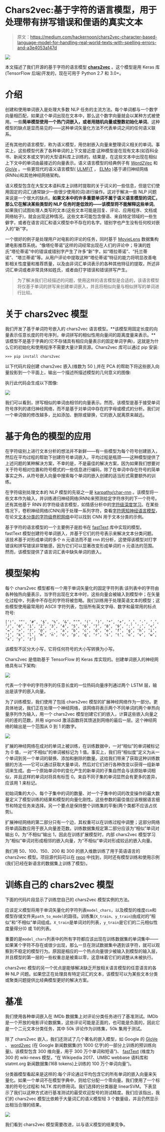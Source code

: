 # Chars2vec:基于字符的语言模型，用于处理带有拼写错误和俚语的真实文本

> 原文：<https://medium.com/hackernoon/chars2vec-character-based-language-model-for-handling-real-world-texts-with-spelling-errors-and-a3e4053a147d>

![](img/a74b66dcbda6755d99cc66f39d17d8d4.png)

本文描述了我们开源的基于字符的语言模型 [**chars2vec**](https://github.com/IntuitionEngineeringTeam/chars2vec) 。这个模型是用 Keras 库(TensorFlow 后端)开发的，现在可用于 Python 2.7 和 3.0+。

# 介绍

创建和使用单词嵌入是处理大多数 NLP 任务的主流方法。每个单词都与一个数字向量相匹配，如果这个单词出现在文本中，那么这个数字向量就会以某种方式被使用。一些**简单模型使用一个热门词嵌入，或者用随机向量或整数初始化单词**。这种模型的缺点是显而易见的——这种单词矢量化方法不代表单词之间的任何语义联系。

还有其他的语言模型，称为语义模型，用仿射嵌入向量来整理词义相关的单词。事实上，这些模型代表了各种单词的上下文接近度:这种模型是在现有文本(如百科全书、新闻文本或文学)的大型语料库上训练的。结果是，在这些文本中出现在相似上下文中的单词由最接近的向量表示。语义语言模型的经典例子有 [Word2Vec](https://www.tensorflow.org/tutorials/representation/word2vec) 和 [GloVe](https://nlp.stanford.edu/projects/glove/) 。一些更现代的语义语言模型( [ULMFiT](https://arxiv.org/abs/1801.06146) ， [ELMo](https://allennlp.org/elmo) )基于递归神经网络(RNNs)和其他神经网络架构。

语义模型包含在大型文本语料库上训练时提取的关于词义的一些信息，但是它们使用固定的词汇(通常缺少一些很少使用的词)进行操作。这对于解决一些 NLP 问题来说是一个很大的缺点。**如果文本中的许多重要单词不属于语义语言模型的词汇，那么它在解决某些类型的 NLP 任务时是低效的——该模型将不能解释这些单词**。如果我们试图处理人类写的文本(这些文本可能是回复、评论、应用程序、文档或网络帖子)，就会出现这种情况。这些文本可能包含俚语、来自特定领域的一些生僻字，或者在语言词汇和语义模型中不存在的名字。错别字也产生没有任何校对嵌入的“新”字。

一个很好的例子是处理用户对电影的评论的任务，同时基于 [MovieLens](https://grouplens.org/datasets/movielens/) 数据集构建电影推荐系统。“像塔伦蒂诺”这样的词经常出现在人们的评论中；导演的姓氏“塔伦蒂诺”中的错误或错别字产生了许多“新”字，如“塔拉蒂诺”、“托兰蒂诺”、“塔兰蒂诺”等。从用户评论中提取这种“塔伦蒂诺”特征的能力将明显改善电影相关性度量和推荐质量，以及由非词汇单词表示的各种其他特征的提取，所述非词汇单词或者非常具体如姓氏，或者由打字错误和错误拼写产生。

> 为了解决我们已经描述的问题，使用这样的语言模型是合适的，该语言模型将仅基于单词的拼写来创建单词嵌入，并且将相似向量与相似拼写的单词进行比较。

# 关于 chars2vec 模型

我们开发了基于单词符号嵌入的 chars2vec 语言模型。**该模型用固定长度的向量表示任意长度的符号序列，单词拼写的相似性用向量间的距离度量来表示。**该模型不是基于字典的(它不存储具有相应向量表示的固定单词字典)，这就是为什么它的初始化和使用程序不需要大量计算资源。Chars2vec 库可以通过 pip 安装:

```
>>> pip install chars2vec
```

以下代码片段创建 chars2vec 嵌入(维数为 50 ),并在 PCA 的帮助下将这些嵌入向量投影到一个平面上，输出一个描述所描述模型的几何意义的图像:

执行此代码会生成以下图像:

![](img/2e3e5497ed83f232c9acd1b9c5e53779.png)

我们可以看到，拼写相似的单词由相邻的向量表示。然而，该模型是基于接受单词符号序列的递归神经网络，而不是基于对单词中存在的字母或模式的分析。我们对一个单词做的修改越多，比如添加、删除或替换，它的嵌入就离原来越远。

# 基于角色的模型的应用

在字符级别上进行文本分析的想法并不新鲜——有一些模型为每个符号创建嵌入，然后在平均过程的帮助下创建符号单词嵌入。平均过程是瓶颈——这种模型提供了上述问题的某种解决方案，不幸的是，不是最佳的解决方案，因为如果我们想要对关于符号相对位置和符号模式的一些信息进行编码，除了在单词中存在符号的简单事实之外，从符号嵌入向量中搜索每个单词的嵌入创建的适当形式需要额外的训练。

在字符级别处理文本的 NLP 模型的先驱之一是 [karpathy/char-rnn](https://github.com/karpathy/char-rnn) 。该模型将一些文本作为输入，并训练递归神经网络(RNN)来预测给定字符序列的下一个符号。还有其他基于 RNN 的字符级语言模型，如情感分析中的[字符级深度学习](https://offbit.github.io/how-to-read/)。在某些情况下，卷积神经网络(CNN)用于处理一系列字符，查看[字符感知神经语言模型](https://arxiv.org/pdf/1508.06615v4.pdf)，在论文[文本分类的字符级卷积网络](https://arxiv.org/pdf/1509.01626.pdf)中可以找到 CNN 用于文本分类的示例。

基于字符的语言模型的一个主要例子是脸书在 [fastText](https://github.com/facebookresearch/fastText) 库中实现的模型。fastText 模型创建符号单词嵌入，并基于它们的符号表示来解决文本分类问题。该技术基于对形成单词的多个 n 元语法而不是 rnn 的分析，这使得该模型对打字错误和拼写错误非常敏感，因为它们可以显著改变形成单词的 n 元语法的范围。然而，该模型提供了语言词汇表中缺失单词的嵌入。

# 模型架构

每个 chars2vec 模型都有一个用于单词矢量化的固定字符列表:该列表中的字符由各种独热向量表示，当字符出现在文本中时，这些向量会被输入到模型中；在矢量化过程中，列表中不存在的字符将被忽略。我们训练用于处理英语文本的模型；这些模型使用最常用的 ASCII 字符列表，包括所有英文字母、数字和最常用的标点符号:

```
[‘!’, ‘“‘, ‘#’, ‘$’, ‘%’, ‘&’, “‘“, ‘(‘, ‘)’, ‘*’, ‘+’, ‘,’, ‘-’, ‘.’, ‘/’, ‘0’, ‘1’, ‘2’, ‘3’, ‘4’, ‘5’, ‘6’, ‘7’, ‘8’, ‘9’, ‘:’, ‘;’, ‘<’, ‘=’, ‘>’, ‘?’, ‘@’, ‘_’, ‘a’, ‘b’, ‘c’, ‘d’, ‘e’, ‘f’, ‘g’, ‘h’, ‘i’, ‘j’, ‘k’, ‘l’, ‘m’, ’n’, ‘o’, ‘p’, ‘q’, ‘r’, ‘s’, ‘t’, ‘u’, ‘v’, ‘w’, ‘x’, ‘y’, ‘z’]
```

该模型不区分大小写，它将任何符号的大小写转换为小写。

Chars2vec 是借助基于 TensorFlow 的 Keras 库实现的。创建单词嵌入的神经网络具有以下架构:

![](img/7a9f0ca89ef18b3e8556510903cea8a7.png)

代表一个字中的字符序列的任意长度的一位热码向量序列通过两个 LSTM 层，输出是该字的嵌入向量。

为了训练模型，我们使用了包括 chars2vec 模型的扩展神经网络作为一部分。更具体地说，我们正在处理一个神经网络，该网络将表示两个不同单词的两个单热向量序列作为输入，用一个 chars2vec 模型创建它们的嵌入，计算这些嵌入向量之间的差的范数，并用 sigmoid 激活函数将其馈送到网络的最后一层。这个神经网络的输出是一个范围从 0 到 1 的数字。

![](img/fc6abc53c7ff44959a59e4ca5d8bf73d.png)

扩展的神经网络在成对的单词上被训练，在训练数据中，一对“相似”的单词被标记为 0 值，一对“不相似”的单词被标记为 1 值。事实上，我们将“相似度”定义为从一个单词到另一个单词的替换、添加和删除的数量。这给我们带来了获取这种训练数据的方法——它可以通过获取大量单词，然后对它们进行各种改变以获得一组新单词来生成。由一个原始单词中的变化产生的新单词的子集自然会与该原始单词相似，并且这样的单词对将具有标签 0。来自不同子集的单词显然会有更多的差异，应该用 1 来标记。

初始词集的大小、每个子集中的词的数量、对一个子集中的词的改变操作的最大数量定义了模型训练的结果和模型的向量化刚性。这些参数的最佳值应该根据语言细节和特定任务来选择。另一个要点是保持整个训练集的平衡(两个类都不应该占优势)。

扩展神经网络的第二部分只有一个边，其权重可以在训练过程中调整；这部分网络将单调函数应用于嵌入向量差范数。训练数据集规定第二部分应该为“相似”单词对输出 0，为“不相似”输出 1，因此在训练扩展模型时，内部 chars2vec 模型学习为“相似”单词对形成相邻的嵌入向量，为“不相似”单词对形成较远的嵌入向量。

我们用 50、100、150、200 和 300 的嵌入维数训练了用于英语语言的 chars2vec 模型。项目源代码可以在 [repo](https://github.com/IntuitionEngineeringTeam/chars2vec) 中找到，同时还有模型训练和使用示例(我们已经在新语言的数据集上训练了模型)。

# 训练自己的 chars2vec 模型

下面的代码片段显示了训练您自己的 chars2vec 模型实例的方法。

应该定义模型将用于单词矢量化的字符列表`model_chars`，以及模型的维度`dim`和模型存储文件夹`path_to_model`的路径。训练集(`X_train`、`y_train`)由成对的“相似”和“不相似”单词组成。`X_train`是单词对的列表，`y_train`是它们的二元相似性度量得分(0 或 1)的列表。

重要的是`model_chars`列表中的所有字符都应该出现在训练数据集的单词集中——如果某个字符不存在或很少出现，那么一旦在测试数据集中遇到该字符，就可以观察到不稳定的模型行为。原因是相应的一个热点向量很少被输入到模型的输入层，并且模型的第一层的一些权重总是被乘以零，这意味着它们的调整从未被执行。

chars2vec 模型的另一个优点是能够解决缺乏开放相关语言模型的任意语言的各种 NLP 问题。如果您正在处理具有特定词汇的文本，该模型可以为某些文本分类或聚类问题提供比经典模型更好的解决方案。

# 基准

我们使用各种单词嵌入在 IMDb 数据集上对评论分类任务进行了基准测试。IMDb 是一个开放的电影评论数据集，这些评论可能是正面的，也可能是负面的，因此它是一个二元文本分类任务，其中 50k 评论作为训练集，50k 集用于测试。

除了 chars2vec 嵌入，我们还测试了几个著名的嵌入模型，如 Google 的 [GloVe](https://nlp.stanford.edu/projects/glove/) 、 [word2vec](https://code.google.com/archive/p/word2vec/) (在 Google 新闻数据集(约 1000 亿字)的一部分上训练的预训练向量)。该模型包含 300 维向量，用于 300 万个单词和短语”)、 [fastText](https://fasttext.cc/docs/en/english-vectors.html) (维度为 300 的 wiki-news 模型，“在 Wikipedia 2017、UMBC webbase 语料库和 statmt.org 新闻数据集(16B tokens)上训练的 100 万个单词向量”)。

分类器模型看起来是这样的:每个评论通过平均包含它的所有单词的嵌入向量来矢量化。如果一个单词不在模型字典中，则给它分配一个零向量。我们使用了一个标准的符号化过程和 NLTK 库的停用词。我们选择的分类器是 linearSVM。下表显示了我们以这种方式进行基准测试的最受欢迎型号的测试精度。我们应该指出，我们的 chars2vec 模型比依赖于大量词汇的语义模型轻 3 个数量级，并且仍然显示出相当合理的结果。

![](img/344c468685b1232c879d8057cfa3be4b.png)

我们看到 chars2vec 模型需要改进，以与语义模型的结果竞争。